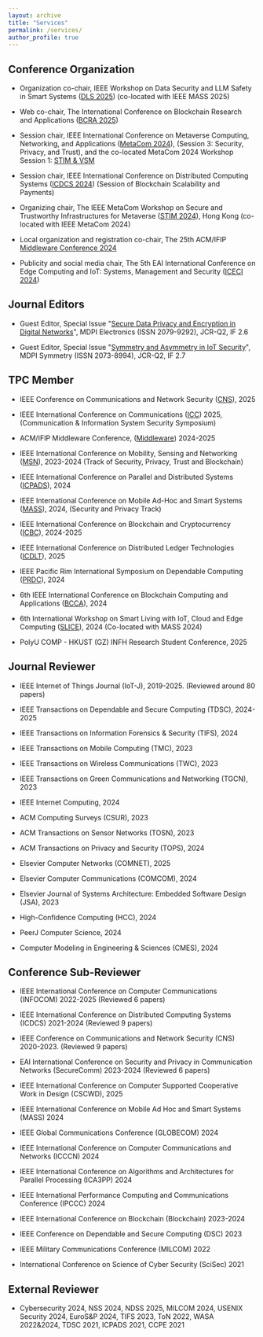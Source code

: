 ```yaml
---
layout: archive
title: "Services"
permalink: /services/
author_profile: true
---
```


## Conference Organization

- Organization co-chair, IEEE Workshop on Data Security and LLM Safety in Smart Systems ([DLS 2025](https://ieeemass2025.github.io/ieeemass2025/listofworkshops.html)) (co-located with IEEE MASS 2025)

- Web co-chair, The International Conference on Blockchain Research and Applications ([BCRA 2025](https://bcra-conf.github.io/2025/))

- Session chair, IEEE International Conference on Metaverse Computing, Networking, and Applications ([MetaCom 2024](https://ieee-metacom.org/program.html)), (Session 3: Security, Privacy, and Trust), and the co-located MetaCom 2024 Workshop Session 1: [STIM & VSM](https://ieee-metacom.org/program.html)

- Session chair, IEEE International Conference on Distributed Computing Systems ([ICDCS 2024](https://icdcs2024.icdcs.org/main-conference-program/)) (Session of Blockchain Scalability and Payments)

- Organizing chair, The IEEE MetaCom Workshop on Secure and Trustworthy Infrastructures for Metaverse ([STIM 2024](https://ieee-metacom.org/workshop_stim.html)), Hong Kong (co-located with IEEE MetaCom 2024)

- Local organization and registration co-chair, The 25th ACM/IFIP [Middleware Conference 2024](https://middleware-conf.github.io/2024/organizing-committee/) 
  
- Publicity and social media chair, The 5th EAI International Conference on Edge Computing and IoT: Systems, Management and Security ([ICECI 2024](https://iceci-conference.eai-conferences.org/2024/committees/))

## Journal Editors

- Guest Editor, Special Issue "[Secure Data Privacy and Encryption in Digital Networks](https://www.mdpi.com/journal/electronics/special_issues/8K87O1YV29)", MDPI Electronics (ISSN 2079-9292), JCR-Q2, IF 2.6 

- Guest Editor, Special Issue "[Symmetry and Asymmetry in IoT Security](https://www.mdpi.com/journal/symmetry/special_issues/I29705V1C3)", MDPI Symmetry (ISSN 2073-8994), JCR-Q2, IF 2.7

## TPC Member

- IEEE Conference on Communications and Network Security ([CNS](https://cns2025.ieee-cns.org/)), 2025

- IEEE International Conference on Communications ([ICC](https://icc2025.ieee-icc.org/)) 2025, (Communication & Information System Security Symposium)

- ACM/IFIP Middleware Conference, ([Middleware](https://middleware-conf.github.io/2024/program-committee/)) 2024-2025

- IEEE International Conference on Mobility, Sensing and Networking ([MSN](https://ieee-msn.org/2023/progcom.php)), 2023-2024 (Track of Security, Privacy, Trust and Blockchain) 

- IEEE International Conference on Parallel and Distributed Systems ([ICPADS](https://attend.ieee.org/icpads/)), 2024

- IEEE International Conference on Mobile Ad-Hoc and Smart Systems ([MASS](https://sites.google.com/view/ieee-mass-2024/commitee/program-committee?authuser=0)), 2024, (Security and Privacy Track)

- IEEE International Conference on Blockchain and Cryptocurrency ([ICBC](https://icbc2024.ieee-icbc.org/committees/technical-committee)), 2024-2025

- IEEE International Conference on Distributed Ledger Technologies ([ICDLT](https://icdlt.ieeepunesection.org/)), 2025

- IEEE Pacific Rim International Symposium on Dependable Computing ([PRDC](https://prdc.dependability.org/PRDC2024/organizing.html?id=tpc)), 2024

- 6th IEEE International Conference on Blockchain Computing and Applications ([BCCA](https://bcca-conference.org/2024/committee.php)), 2024

- 6th International Workshop on Smart Living with IoT, Cloud and Edge Computing ([SLICE](https://slice.iitr.ac.in/about.html)), 2024 (Co-located with MASS 2024)

- PolyU COMP - HKUST (GZ) INFH Research Student Conference, 2025


## Journal Reviewer
- IEEE Internet of Things Journal (IoT-J), 2019-2025. (Reviewed around 80 papers)

- IEEE Transactions on Dependable and Secure Computing (TDSC), 2024-2025 

- IEEE Transactions on Information Forensics & Security (TIFS), 2024 

- IEEE Transactions on Mobile Computing (TMC), 2023

- IEEE Transactions on Wireless Communications (TWC), 2023

- IEEE Transactions on Green Communications and Networking (TGCN), 2023

- IEEE Internet Computing, 2024

- ACM Computing Surveys (CSUR), 2023

- ACM Transactions on Sensor Networks (TOSN), 2023

- ACM Transactions on Privacy and Security (TOPS), 2024

- Elsevier Computer Networks (COMNET), 2025

- Elsevier Computer Communications (COMCOM), 2024

- Elsevier Journal of Systems Architecture: Embedded Software Design (JSA), 2023

- High-Confidence Computing (HCC), 2024

- PeerJ Computer Science, 2024

- Computer Modeling in Engineering & Sciences (CMES), 2024

  

## Conference Sub-Reviewer
- IEEE International Conference on Computer Communications (INFOCOM) 2022-2025 (Reviewed 6 papers)

- IEEE International Conference on Distributed Computing Systems (ICDCS) 2021-2024  (Reviewed 9 papers)

- IEEE Conference on Communications and Network Security (CNS) 2020-2023.  (Reviewed 9 papers)

- EAI International Conference on Security and Privacy in Communication Networks (SecureComm) 2023-2024 (Reviewed 6 papers)

- IEEE International Conference on Computer Supported Cooperative Work in Design (CSCWD), 2025

- IEEE International Conference on Mobile Ad Hoc and Smart Systems (MASS) 2024

- IEEE Global Communications Conference (GLOBECOM) 2024

- IEEE International Conference on Computer Communications and Networks (ICCCN) 2024

- IEEE International Conference on Algorithms and Architectures for Parallel Processing (ICA3PP) 2024

- IEEE International Performance Computing and Communications Conference (IPCCC) 2024

- IEEE International Conference on Blockchain (Blockchain) 2023-2024

- IEEE Conference on Dependable and Secure Computing (DSC) 2023

- IEEE Military Communications Conference (MILCOM) 2022 

- International Conference on Science of Cyber Security (SciSec) 2021

## External Reviewer
- Cybersecurity 2024, NSS 2024, NDSS 2025, MILCOM 2024, USENIX Security 2024, EuroS&P 2024, TIFS 2023, ToN 2022, WASA 2022&2024, TDSC 2021, ICPADS 2021, CCPE 2021
